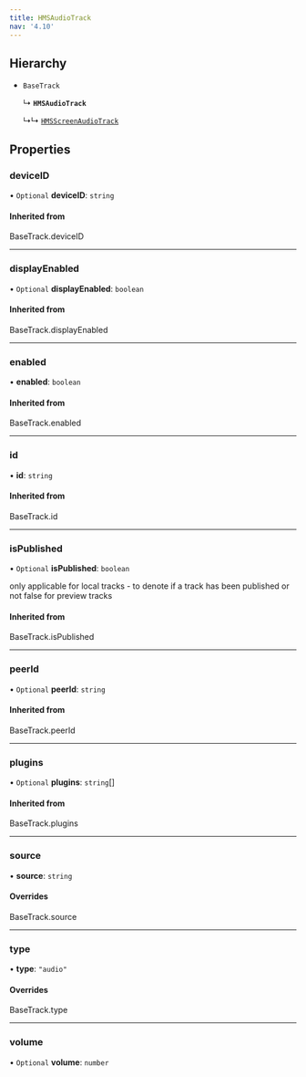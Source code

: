 ```yaml
---
title: HMSAudioTrack
nav: '4.10'
---
```


## Hierarchy

- `BaseTrack`

  ↳ **`HMSAudioTrack`**

  ↳↳ [`HMSScreenAudioTrack`](/api-reference/javascript/v2/interfaces/HMSScreenAudioTrack)

## Properties

### deviceID

• `Optional` **deviceID**: `string`

#### Inherited from

BaseTrack.deviceID

---

### displayEnabled

• `Optional` **displayEnabled**: `boolean`

#### Inherited from

BaseTrack.displayEnabled

---

### enabled

• **enabled**: `boolean`

#### Inherited from

BaseTrack.enabled

---

### id

• **id**: `string`

#### Inherited from

BaseTrack.id

---

### isPublished

• `Optional` **isPublished**: `boolean`

only applicable for local tracks - to denote if a track has been published or not
false for preview tracks

#### Inherited from

BaseTrack.isPublished

---

### peerId

• `Optional` **peerId**: `string`

#### Inherited from

BaseTrack.peerId

---

### plugins

• `Optional` **plugins**: `string`[]

#### Inherited from

BaseTrack.plugins

---

### source

• **source**: `string`

#### Overrides

BaseTrack.source

---

### type

• **type**: `"audio"`

#### Overrides

BaseTrack.type

---

### volume

• `Optional` **volume**: `number`
